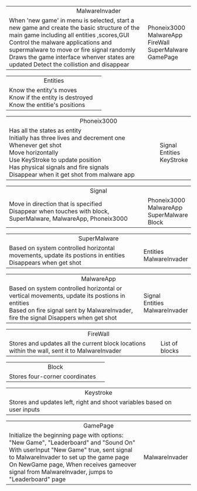 <table><tr align = 'center'><td colspan = '2'>MalwareInvader</td></tr><tr><td>
<!-- Presents the main menu when player load into the game<br> -->
When 'new game' in menu is selected, start a new game and create the basic structure of the main game including all entities ,scores,GUI <br>
Control the malware applications and supermalware to move or fire signal randomly <br>
Draws the game interface whenver states are updated
<!-- Detect the collistion and call the corresponding exploision function of the exploded entity<br> -->
Detect the collistion and disappear
<!-- Increment the score when player shot the malware application <br> -->
<!-- Game is over when malware application reach the bottom of the screen or Phnoeix3000 run out of its lives</td> -->
<td>Phoneix3000<br>
MalwareApp<br>
FireWall<br>
SuperMalware<br>
GamePage<br>
</td>
</tr>
</table>

<table><tr align = 'center'><td colspan = '2'>Entities</td></tr>
<tr><td>Know the entity's moves<br>
Know if the entity is destroyed<br>
Know the entitie's positions
</td>
<td></td></tr></table>

<table><tr align = 'center'><td colspan = '2'>Phoneix3000</td></tr><tr><td>
Has all the states as entity<br>
Initially has three lives and decrement one Whenever get shot<br>
Move horizontally <br>
Use KeyStroke to update position<br>
Has physical signals and fire signals<br>
Disappear when it get shot from malware app
<!-- Sprint2: Explode when it get shot from malware app<br> -->
</td><td>
Signal<br>
Entities<br>
KeyStroke<br>
</td></tr></table>

<table><tr align = 'center'><td colspan = '2'>Signal</td></tr><tr><td>
Move in direction that is specified <br>
Disappear when touches with block, SuperMalware, MalwareApp, Phoneix3000<br>
</td><td>
Phoneix3000 <br>
MalwareApp <br>
SuperMalware<br>
Block
</td></tr></table>

<table><tr align = 'center'><td colspan = '2'>SuperMalware</td></tr><tr><td>
Based on system controlled horizontal movements, update its postions in entities
<!-- Show explosion effect when I get shot<br> -->
Disappears when get shot<br>
</td><td>Entities<br> MalwareInvader</td></tr></table>

<table><tr align = 'center'><td colspan = '2'>MalwareApp</td></tr><tr><td>
Based on system controlled horizontal or vertical movements, update its postions in entities <br>
Based on fire signal sent by MalwareInvader, fire the signal
<!-- Show MalwareExplosion effect -->
Disappers when get shot<br>
</td><td>Signal <br> Entities<br>MalwareInvader
</td></tr></table>

<table><tr align = 'center'><td colspan = '2'>FireWall</td></tr><tr><td>
Stores and updates all the current block locations
within the wall, sent it to MalwareInvader<br>
</td><td>List of blocks
</td></tr></table>

<table><tr align = 'center'><td colspan = '2'>Block</td></tr><tr><td>
Stores four-corner coordinates<br>
</td><td></td></tr></table>

<table><tr align = 'center'><td colspan = '2'>Keystroke</td></tr><tr><td>
Stores and updates left, right and shoot variables based on user inputs<br>
</td><td></td></tr></table>

<table><tr align = 'center'><td colspan = '2'>GamePage</td></tr><tr><td>
Initialize the beginning page with options: "New Game", "Leaderboard" and "Sound On" <br>
With userInput "New Game" true, sent signal to MalwareInvader to set up the game page<br>
On NewGame page, When receives gameover signal from MalwareInvader, jumps to "Leaderboard" page<!-- With userInput "Leaderboard" true, draw the Leaderboard page, which contains a "back" button <br> --><!-- With userInput "Sound On" true, sound on <br> -->
<!-- On Leaderboard page, when "back" true, jumps to "New Game"  page <br> -->
</td><td>MalwareInvader</td></tr></table>

